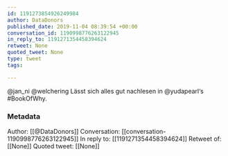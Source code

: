 ```yaml
---
id: 1191273854926249984
author: DataDonors
published_date: 2019-11-04 08:39:54 +00:00
conversation_id: 1190998776263122945
in_reply_to: 1191271354458394624
retweet: None
quoted_tweet: None
type: tweet
tags:

---
```


@jan_ni @welchering Lässt sich alles gut nachlesen in @yudapearl‘s #BookOfWhy.

### Metadata

Author: [[@DataDonors]]
Conversation: [[conversation-1190998776263122945]]
In reply to: [[1191271354458394624]]
Retweet of: [[None]]
Quoted tweet: [[None]]
